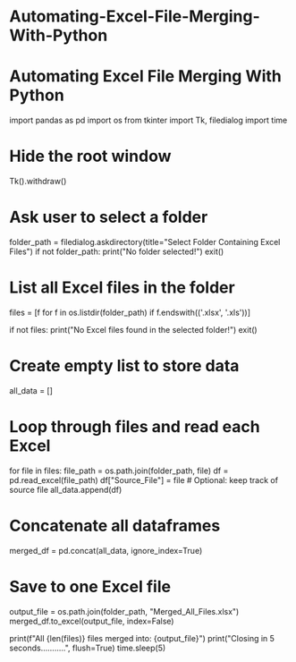 # Automating-Excel-File-Merging-With-Python
# Automating Excel File Merging With Python
import pandas as pd
import os
from tkinter import Tk, filedialog
import time

# Hide the root window
Tk().withdraw()

# Ask user to select a folder
folder_path = filedialog.askdirectory(title="Select Folder Containing Excel Files")
if not folder_path:
    print("No folder selected!")
    exit()

# List all Excel files in the folder
files = [f for f in os.listdir(folder_path) if f.endswith(('.xlsx', '.xls'))]

if not files:
    print("No Excel files found in the selected folder!")
    exit()

# Create empty list to store data
all_data = []

# Loop through files and read each Excel
for file in files:
    file_path = os.path.join(folder_path, file)
    df = pd.read_excel(file_path)
    df["Source_File"] = file   # Optional: keep track of source file
    all_data.append(df)

# Concatenate all dataframes
merged_df = pd.concat(all_data, ignore_index=True)

# Save to one Excel file
output_file = os.path.join(folder_path, "Merged_All_Files.xlsx")
merged_df.to_excel(output_file, index=False)

print(f"All {len(files)} files merged into: {output_file}")
print("Closing in 5 seconds...........", flush=True)
time.sleep(5)
